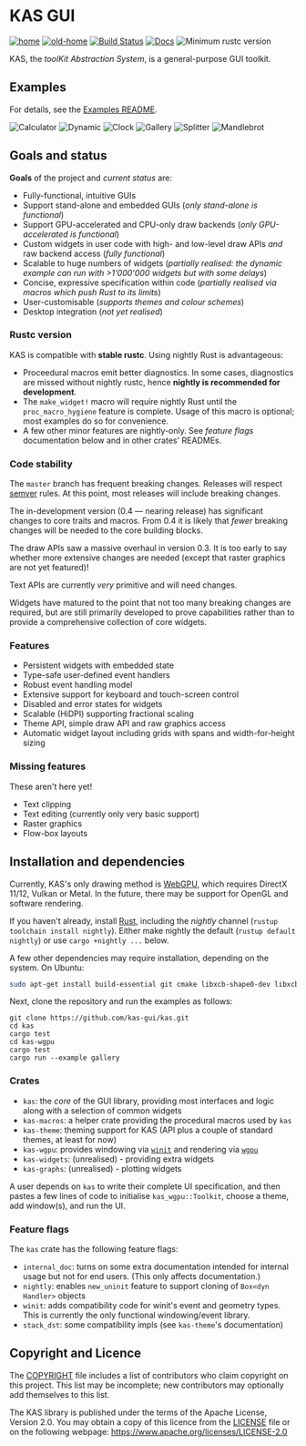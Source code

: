 KAS GUI
==========

[![home](https://img.shields.io/badge/GitHub-home-blue)](https://github.com/kas-gui/kas)
[![old-home](https://img.shields.io/badge/GitLab-old--home-blueviolet)](https://gitlab.com/dhardy/kas)
[![Build Status](https://travis-ci.com/kas-gui/kas.svg?branch=master)](https://travis-ci.com/kas-gui/kas)
[![Docs](https://docs.rs/kas/badge.svg)](https://docs.rs/kas)
![Minimum rustc version](https://img.shields.io/badge/rustc-nightly-lightgray.svg)

KAS, the *toolKit Abstraction System*, is a general-purpose GUI toolkit.

Examples
---------

For details, see the [Examples README](kas-wgpu/examples/README.md).

![Calculator](screenshots/calculator.png) ![Dynamic](screenshots/dynamic.png)
![Clock](screenshots/clock.png) ![Gallery](screenshots/gallery.gif)
![Splitter](screenshots/splitter.gif)
![Mandlebrot](screenshots/mandlebrot.png)


Goals and status
------

**Goals** of the project and *current status* are:

-   Fully-functional, intuitive GUIs
-   Support stand-alone and embedded GUIs (*only stand-alone is functional*)
-   Support GPU-accelerated and CPU-only draw backends (*only GPU-accelerated is functional*)
-   Custom widgets in user code with high- and low-level draw APIs *and* raw backend access (*fully functional*)
-   Scalable to huge numbers of widgets (*partially realised: the dynamic example can run with >1'000'000 widgets but with some delays*)
-   Concise, expressive specification within code (*partially realised via macros which push Rust to its limits*)
-   User-customisable (*supports themes and colour schemes*)
-   Desktop integration (*not yet realised*)


### Rustc version

KAS is compatible with **stable rustc**. Using nightly Rust is advantageous:

-   Proceedural macros emit better diagnostics. In some cases, diagnostics are
    missed without nightly rustc, hence **nightly is recommended for development**.
-   The `make_widget!` macro will require nightly Rust until the
    `proc_macro_hygiene` feature is complete.
    Usage of this macro is optional; most examples do so for convenience.
-   A few other minor features are nightly-only. See *feature flags*
    documentation below and in other crates' READMEs.

### Code stability

The `master` branch has frequent breaking changes. Releases will respect
[semver](https://semver.org/) rules. At this point, most releases will include
breaking changes.

The in-development version (0.4 — nearing release) has significant changes to
core traits and macros. From 0.4 it is likely that *fewer* breaking changes will
be needed to the core building blocks.

The draw APIs saw a massive overhaul in version 0.3. It is too early to say
whether more extensive changes are needed (except that raster graphics are not
yet featured)!

Text APIs are currently *very* primitive and will need changes.

Widgets have matured to the point that not too many breaking changes are
required, but are still primarily developed to prove capabilities rather than to
provide a comprehensive collection of core widgets.

### Features

-   Persistent widgets with embedded state
-   Type-safe user-defined event handlers
-   Robust event handling model
-   Extensive support for keyboard and touch-screen control
-   Disabled and error states for widgets
-   Scalable (HiDPI) supporting fractional scaling
-   Theme API, simple draw API and raw graphics access
-   Automatic widget layout including grids with spans and width-for-height sizing

### Missing features

These aren't here yet!

-   Text clipping
-   Text editing (currently only very basic support)
-   Raster graphics
-   Flow-box layouts


Installation and dependencies
----------------

Currently, KAS's only drawing method is [WebGPU](https://github.com/gfx-rs/wgpu-rs),
which requires DirectX 11/12, Vulkan or Metal.
In the future, there may be support for OpenGL and software rendering.

If you haven't already, install [Rust](https://www.rust-lang.org/), including
the *nightly* channel (`rustup toolchain install nightly`). Either make nightly
the default (`rustup default nightly`) or use `cargo +nightly ...` below.

A few other dependencies may require installation, depending on the system.
On Ubuntu:

```sh
sudo apt-get install build-essential git cmake libxcb-shape0-dev libxcb-xfixes0-dev
```

Next, clone the repository and run the examples as follows:

```
git clone https://github.com/kas-gui/kas.git
cd kas
cargo test
cd kas-wgpu
cargo test
cargo run --example gallery
```

### Crates

-   `kas`: the *core* of the GUI library, providing most interfaces and logic
    along with a selection of common widgets
-   `kas-macros`: a helper crate providing the procedural macros used by `kas`
-   `kas-theme`: theming support for KAS (API plus a couple of standard themes,
    at least for now)
-   `kas-wgpu`: provides windowing via [`winit`] and rendering via [`wgpu`]
-   `kas-widgets`: (unrealised) - providing extra widgets
-   `kas-graphs`: (unrealised) - plotting widgets

A user depends on `kas` to write their complete UI specification, and then
pastes a few lines of code to initialise `kas_wgpu::Toolkit`, choose a theme,
add window(s), and run the UI.

[`winit`]: https://github.com/rust-windowing/winit/
[`wgpu`]: https://github.com/gfx-rs/wgpu-rs

### Feature flags

The `kas` crate has the following feature flags:

-   `internal_doc`: turns on some extra documentation intended for internal
    usage but not for end users. (This only affects documentation.)
-   `nightly`: enables `new_uninit` feature to support cloning of
    `Box<dyn Handler>` objects
-   `winit`: adds compatibility code for winit's event and geometry types.
    This is currently the only functional windowing/event library.
-   `stack_dst`: some compatibility impls (see `kas-theme`'s documentation)



Copyright and Licence
-------

The [COPYRIGHT](COPYRIGHT) file includes a list of contributors who claim
copyright on this project. This list may be incomplete; new contributors may
optionally add themselves to this list.

The KAS library is published under the terms of the Apache License, Version 2.0.
You may obtain a copy of this licence from the [LICENSE](LICENSE) file or on
the following webpage: <https://www.apache.org/licenses/LICENSE-2.0>
